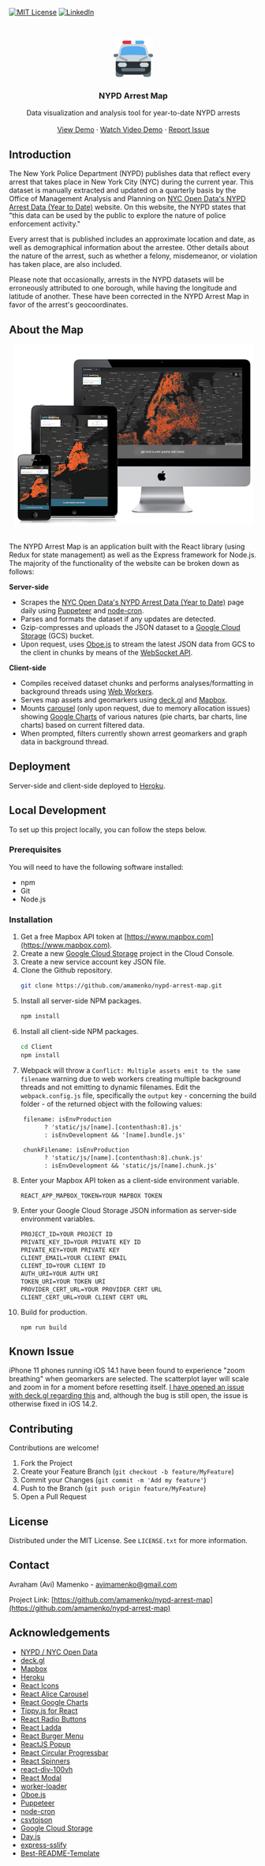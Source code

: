 [![MIT License][license-shield]][license-url]
[![LinkedIn][linkedin-shield]][linkedin-url]



<!-- PROJECT LOGO -->
<br />
<p align="center">
  <a href="https://github.com/amamenko/nypd-arrest-map">
    <img src="Client/public/android-chrome-192x192.png" alt="Logo" width="80" height="80" />
  </a>

  <h3 align="center">NYPD Arrest Map</h3>

  <p align="center">
    Data visualization and analysis tool for year-to-date NYPD arrests 
    <br />
    <br />
    <a href="https://nypd-arrest-map.herokuapp.com">View Demo</a>
    ·
    <a href="https://www.youtube.com/watch?v=eO54xtfrfPk">Watch Video Demo</a>
    ·
    <a href="https://github.com/amamenko/nypd-arrest-map/issues">Report Issue</a> 
  </p>
</p>


## Introduction

The New York Police Department (NYPD) publishes data that reflect every arrest that takes place in New York City (NYC) during the current year. This dataset is manually extracted
and updated on a quarterly basis by the Office of Management Analysis and Planning on [NYC Open Data's NYPD Arrest Data (Year to Date)](https://data.cityofnewyork.us/Public-Safety/NYPD-Arrest-Data-Year-to-Date-/uip8-fykc) website.
On this website, the NYPD states that "this data can be used by the public to explore the nature of police enforcement activity."

Every arrest that is published includes an approximate location and date, as well as demographical information about the arrestee. Other details about the nature of the arrest, 
such as whether a felony, misdemeanor, or violation has taken place, are also included.

Please note that occasionally, arrests in the NYPD datasets will be erroneously attributed to one borough, while having the longitude and latitude of another. These have been corrected in the NYPD Arrest Map in
favor of the arrest's geocoordinates.


## About the Map

<p align="center">
<a href="https://nypd-arrest-map.herokuapp.com">
    <img  src="Client/images/ResponsiveDesignDemo.png" alt="NYPD Arrest Map Responsiveness Demo Screenshots" />
</a>
</span>
<br/ >
<br />


The NYPD Arrest Map is an application built with the React library (using Redux for state management) as well as the Express framework for Node.js. The majority of the functionality of the
website can be broken down as follows:

<strong>Server-side</strong>
* Scrapes the [NYC Open Data's NYPD Arrest Data (Year to Date)](https://data.cityofnewyork.us/Public-Safety/NYPD-Arrest-Data-Year-to-Date-/uip8-fykc) page
daily using [Puppeteer](https://github.com/puppeteer/puppeteer) and [node-cron](https://www.npmjs.com/package/node-cron).
* Parses and formats the dataset if any updates are detected.
* Gzip-compresses and uploads the JSON dataset to a [Google Cloud Storage](https://cloud.google.com/storage) (GCS) bucket.
* Upon request, uses [Oboe.js](http://oboejs.com) to stream the latest JSON data from GCS to the client in chunks by means of the [WebSocket API](https://developer.mozilla.org/en-US/docs/Web/API/WebSockets_API).

<strong>Client-side</strong>
* Compiles received dataset chunks and performs analyses/formatting in background threads using [Web Workers](https://developer.mozilla.org/en-US/docs/Web/API/Web_Workers_API).
* Serves map assets and geomarkers using [deck.gl](https://deck.gl) and [Mapbox](https://www.mapbox.com).
* Mounts [carousel](https://www.npmjs.com/package/react-alice-carousel) (only upon request, due to memory allocation issues) showing [Google Charts](https://www.npmjs.com/package/react-google-charts) of various natures (pie charts, bar charts, line charts) based on current filtered data.
* When prompted, filters currently shown arrest geomarkers and graph data in background thread.

## Deployment

Server-side and client-side deployed to [Heroku](https://www.heroku.com/).

## Local Development

To set up this project locally, you can follow the steps below.

### Prerequisites

You will need to have the following software installed:
* npm
* Git
* Node.js

### Installation

1. Get a free Mapbox API token at [https://www.mapbox.com](https://www.mapbox.com).
2. Create a new [Google Cloud Storage](https://cloud.google.com/storage) project in the Cloud Console.
3. Create a new service account key JSON file.
4. Clone the Github repository.
   ```sh
   git clone https://github.com/amamenko/nypd-arrest-map.git
   ```
5. Install all server-side NPM packages.
   ```sh
   npm install
   ```
6. Install all client-side NPM packages.   
   ```sh
   cd Client
   npm install
   ```
7. Webpack will throw a `Conflict: Multiple assets emit to the same filename` warning due to web workers creating multiple background threads and not emitting to dynamic
filenames. Edit the `webpack.config.js` file, specifically the `output` key - concerning the build folder - of the returned object with the following values:

  ```JS
      filename: isEnvProduction
            ? 'static/js/[name].[contenthash:8].js'
            : isEnvDevelopment && '[name].bundle.js'
  ``` 
    
  ```JS
      chunkFilename: isEnvProduction
            ? 'static/js/[name].[contenthash:8].chunk.js'
            : isEnvDevelopment && 'static/js/[name].chunk.js'
```  
   
8. Enter your Mapbox API token as a client-side environment variable.
   ```JS
   REACT_APP_MAPBOX_TOKEN=YOUR MAPBOX TOKEN
   ```
9. Enter your Google Cloud Storage JSON information as server-side environment variables.
   ```JS
   PROJECT_ID=YOUR PROJECT ID
   PRIVATE_KEY_ID=YOUR PRIVATE KEY ID
   PRIVATE_KEY=YOUR PRIVATE KEY
   CLIENT_EMAIL=YOUR CLIENT EMAIL
   CLIENT_ID=YOUR CLIENT ID
   AUTH_URI=YOUR AUTH URI
   TOKEN_URI=YOUR TOKEN URI
   PROVIDER_CERT_URL=YOUR PROVIDER CERT URL
   CLIENT_CERT_URL=YOUR CLIENT CERT URL
   ```
10. Build for production.
     ```JS
     npm run build
     ```
   
## Known Issue
iPhone 11 phones running iOS 14.1 have been found to experience "zoom breathing" when geomarkers are selected. The scatterplot layer will scale and zoom in for a moment before resetting itself.
[I have opened an issue with deck.gl regarding this](https://github.com/visgl/deck.gl/issues/5140) and, although the bug is still open, the issue is otherwise fixed in iOS 14.2.
   
<!-- CONTRIBUTING -->
## Contributing

Contributions are welcome!

1. Fork the Project
2. Create your Feature Branch (`git checkout -b feature/MyFeature`)
3. Commit your Changes (`git commit -m 'Add my feature'`)
4. Push to the Branch (`git push origin feature/MyFeature`)
5. Open a Pull Request



<!-- LICENSE -->
## License

Distributed under the MIT License. See `LICENSE.txt` for more information.



<!-- CONTACT -->
## Contact

Avraham (Avi) Mamenko - avimamenko@gmail.com

Project Link: [https://github.com/amamenko/nypd-arrest-map](https://github.com/amamenko/nypd-arrest-map)


<!-- ACKNOWLEDGEMENTS -->
## Acknowledgements
* [NYPD / NYC Open Data](https://opendata.cityofnewyork.us)
* [deck.gl](https://deck.gl)
* [Mapbox](https://www.mapbox.com)
* [Heroku](https://www.heroku.com)
* [React Icons](https://react-icons.github.io/react-icons)
* [React Alice Carousel](https://www.npmjs.com/package/react-alice-carousel)
* [React Google Charts](https://react-google-charts.com)
* [Tippy.js for React](https://www.npmjs.com/package/@tippyjs/react)
* [React Radio Buttons](https://www.npmjs.com/package/react-radio-buttons)
* [React Ladda](https://www.npmjs.com/package/react-ladda)
* [React Burger Menu](https://github.com/negomi/react-burger-menu)
* [ReactJS Popup](https://www.npmjs.com/package/reactjs-popup)
* [React Circular Progressbar](https://www.npmjs.com/package/react-circular-progressbar)
* [React Spinners](https://www.npmjs.com/package/react-spinners)
* [react-div-100vh](https://www.npmjs.com/package/react-div-100vh)
* [React Modal](https://www.npmjs.com/package/react-modal)
* [worker-loader](https://www.npmjs.com/package/worker-loader)
* [Oboe.js](http://oboejs.com)
* [Puppeteer](https://www.npmjs.com/package/puppeteer)
* [node-cron](https://www.npmjs.com/package/node-cron)
* [csvtojson](https://www.npmjs.com/package/csvtojson)
* [Google Cloud Storage](https://cloud.google.com/storage)
* [Day.js](https://github.com/iamkun/dayjs) 
* [express-sslify](https://www.npmjs.com/package/express-sslify)
* [Best-README-Template](https://github.com/othneildrew/Best-README-Template)


<!-- MARKDOWN LINKS & IMAGES -->
<!-- https://www.markdownguide.org/basic-syntax/#reference-style-links -->
[license-shield]: https://img.shields.io/github/license/othneildrew/Best-README-Template.svg?style=for-the-badge
[license-url]: https://github.com/amamenko/nypd-arrest-map/blob/master/LICENSE.txt
[linkedin-shield]: https://img.shields.io/badge/-LinkedIn-black.svg?style=for-the-badge&logo=linkedin&colorB=555
[linkedin-url]: https://www.linkedin.com/in/avrahammamenko

